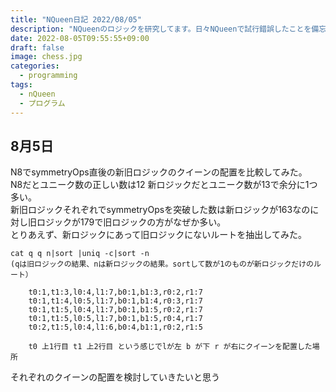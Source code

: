 ```yaml
---
title: "NQueen日記 2022/08/05"
description: "NQueenのロジックを研究してます。日々NQueenで試行錯誤したことを備忘録として日記に追加することにしました。" 
date: 2022-08-05T09:55:55+09:00
draft: false 
image: chess.jpg
categories:
  - programming 
tags:
  - nQueen 
  - プログラム
---
```

## 8月5日
N8でsymmetryOps直後の新旧ロジックのクイーンの配置を比較してみた。  
N8だとユニーク数の正しい数は12 新ロジックだとユニーク数が13で余分に1つ多い。  
新旧ロジックそれぞれでsymmetryOpsを突破した数は新ロジックが163なのに対し旧ロジックが179で旧ロジックの方がなぜか多い。  
とりあえず、新ロジックにあって旧ロジックにないルートを抽出してみた。  

```
cat q q n|sort |uniq -c|sort -n 
(qは旧ロジックの結果、nは新ロジックの結果。sortして数が1のものが新ロジックだけのルート）

    t0:1,t1:3,l0:4,l1:7,b0:1,b1:3,r0:2,r1:7
    t0:1,t1:4,l0:5,l1:7,b0:1,b1:4,r0:3,r1:7
    t0:1,t1:5,l0:4,l1:7,b0:1,b1:5,r0:2,r1:7
    t0:1,t1:5,l0:5,l1:7,b0:1,b1:5,r0:4,r1:7
    t0:2,t1:5,l0:4,l1:6,b0:4,b1:1,r0:2,r1:5
    
    t0 上1行目 t1 上2行目 という感じでlが左 b が下 r が右にクイーンを配置した場所

```
それぞれのクイーンの配置を検討していきたいと思う
